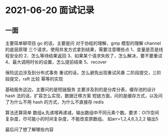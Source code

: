 # 2021-06-20 面试记录


## 一面
主要简单聊项目
go 的话，主要是问
对于协程的理解，gmp 模型的理解
channel 的底层原理
三个请求，使用并发方式拿到结果，需要注意哪些点
1、变量是否是线程安全的
2、怎么等待结果返回
3、如果某个请求失败了，怎么解决，要不要重试
4、最大调用时长的设置，怎么提前结束
5、recover

保险这边涉及到分布式事务
重试的话，怎么避免出现重试风暴
二阶段提交，三阶段提交，raft 比较
幂等的实现


基础服务这边，主要问的是短链服务
主要涉及到的是分库分表，缓存池的设计
hash 法的话，扩容怎么实现，数据迁移方案
短链方面，问的是缓存方式，以及问了为什么不用 hash 的方式，为什么不直接存 redis

算法还算简单
数组a,先递增再递减，输出数组中不同元素个数。要求：O(1)空间复杂度，尽可能小的时间复杂度，不能改变原数组。 如arr=1,2,4,6,3,2,2 输出5

最后问了想了解哪些内容
